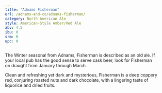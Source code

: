 ```yaml
---
title: "Adnams Fisherman"
url: /adnams-and-co/adnams-fisherman/
category: North American Ale
style: American-Style Amber/Red Ale
abv: 4.5
ibu: 0
srm: 0
upc: 0
---
```

The Winter seasonal from Adnams, Fisherman is described as an old ale. If your local pub has the good sense to serve cask beer, look for Fisherman on draught from January through March.

Clean and refreshing yet dark and mysterious, Fisherman is a deep coppery red, conjuring roasted nuts and dark chocolate, with a lingering taste of liquorice and dried fruits.
